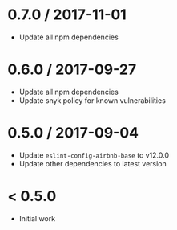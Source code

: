 0.7.0 / 2017-11-01
==================
- Update all npm dependencies

0.6.0 / 2017-09-27
==================
- Update all npm dependencies
- Update snyk policy for known vulnerabilities

0.5.0 / 2017-09-04
==================
- Update `eslint-config-airbnb-base` to v12.0.0
- Update other dependencies to latest version

< 0.5.0
========
- Initial work
